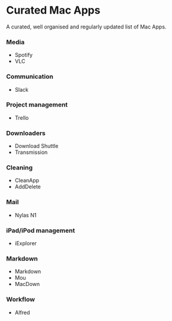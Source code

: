 # Curated Mac Apps
A curated, well organised and regularly updated list of Mac Apps.


### Media
- Spotify
- VLC

### Communication
- Slack

### Project management
- Trello

### Downloaders
- Download Shuttle
- Transmission

### Cleaning
- CleanApp
- AddDelete

### Mail
- Nylas N1

### iPad/iPod management
- iExplorer


### Markdown
- Markdown
- Mou
- MacDown

### Workflow
- Alfred
